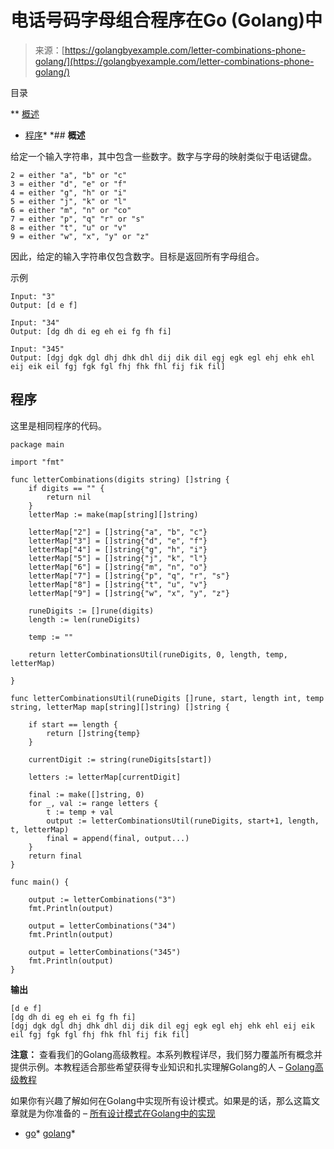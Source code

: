<!--yml

类别: 未分类

日期: 2024-10-13 06:47:43

-->

# 电话号码字母组合程序在Go (Golang)中

> 来源：[https://golangbyexample.com/letter-combinations-phone-golang/](https://golangbyexample.com/letter-combinations-phone-golang/)

目录

**   [概述](#Overview "概述")

+   [程序](#Program "程序")*  *## **概述**

给定一个输入字符串，其中包含一些数字。数字与字母的映射类似于电话键盘。

```
2 = either "a", "b" or "c"
3 = either "d", "e" or "f"
4 = either "g", "h" or "i"
5 = either "j", "k" or "l"
6 = either "m", "n" or "co"
7 = either "p", "q" "r" or "s"
8 = either "t", "u" or "v"
9 = either "w", "x", "y" or "z"
```

因此，给定的输入字符串仅包含数字。目标是返回所有字母组合。

示例

```
Input: "3"
Output: [d e f]

Input: "34"
Output: [dg dh di eg eh ei fg fh fi]

Input: "345"
Output: [dgj dgk dgl dhj dhk dhl dij dik dil egj egk egl ehj ehk ehl eij eik eil fgj fgk fgl fhj fhk fhl fij fik fil]
```

## **程序**

这里是相同程序的代码。

```
package main

import "fmt"

func letterCombinations(digits string) []string {
	if digits == "" {
		return nil
	}
	letterMap := make(map[string][]string)

	letterMap["2"] = []string{"a", "b", "c"}
	letterMap["3"] = []string{"d", "e", "f"}
	letterMap["4"] = []string{"g", "h", "i"}
	letterMap["5"] = []string{"j", "k", "l"}
	letterMap["6"] = []string{"m", "n", "o"}
	letterMap["7"] = []string{"p", "q", "r", "s"}
	letterMap["8"] = []string{"t", "u", "v"}
	letterMap["9"] = []string{"w", "x", "y", "z"}

	runeDigits := []rune(digits)
	length := len(runeDigits)

	temp := ""

	return letterCombinationsUtil(runeDigits, 0, length, temp, letterMap)

}

func letterCombinationsUtil(runeDigits []rune, start, length int, temp string, letterMap map[string][]string) []string {

	if start == length {
		return []string{temp}
	}

	currentDigit := string(runeDigits[start])

	letters := letterMap[currentDigit]

	final := make([]string, 0)
	for _, val := range letters {
		t := temp + val
		output := letterCombinationsUtil(runeDigits, start+1, length, t, letterMap)
		final = append(final, output...)
	}
	return final
}

func main() {

	output := letterCombinations("3")
	fmt.Println(output)

	output = letterCombinations("34")
	fmt.Println(output)

	output = letterCombinations("345")
	fmt.Println(output)
}
```

**输出**

```
[d e f]
[dg dh di eg eh ei fg fh fi]
[dgj dgk dgl dhj dhk dhl dij dik dil egj egk egl ehj ehk ehl eij eik eil fgj fgk fgl fhj fhk fhl fij fik fil]
```

**注意：** 查看我们的Golang高级教程。本系列教程详尽，我们努力覆盖所有概念并提供示例。本教程适合那些希望获得专业知识和扎实理解Golang的人 – [Golang高级教程](https://golangbyexample.com/golang-comprehensive-tutorial/)

如果你有兴趣了解如何在Golang中实现所有设计模式。如果是的话，那么这篇文章就是为你准备的 – [所有设计模式在Golang中的实现](https://golangbyexample.com/all-design-patterns-golang/)

+   [go](https://golangbyexample.com/tag/go/)*   [golang](https://golangbyexample.com/tag/golang/)*
